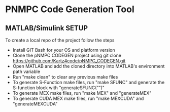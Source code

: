 # PNMPC Code Generation Tool

## MATLAB/Simulink SETUP
To create a local repo of the project follow the steps 
* Install GIT Bash for your OS and platform version 
* Clone the pNMPC CODEGEN project using git clone https://github.com/Kartz4code/pNMPC_CODEGEN.git
* Open MATLAB and add the cloned directory into MATLAB's environment path variable 
* Run "make clean" to clear any previous make files 
* To generate S-Function make files, run "make SFUNC" and generate the S-function block with "generateSFUNC("<Name of your simulink file>")" 
* To generate MEX make files, run "make MEX" and "generateMEX" 
* To generate CUDA MEX make files, run "make MEXCUDA" and "generateMEXCUDA" 
